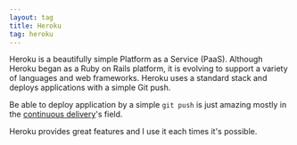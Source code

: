 ```yaml
---
layout: tag
title: Heroku
tag: heroku
---
```


Heroku is a beautifully simple Platform as a Service (PaaS). Although Heroku began as a Ruby on Rails platform, it is 
evolving to support a variety of languages and web frameworks. Heroku uses a standard stack and 
deploys applications with a simple Git push.

Be able to deploy application by a simple ```git push``` is just amazing mostly in the [continuous delivery](/tags/continuous-delivery)'s field.
 
Heroku provides great features and I use it each times it's possible.